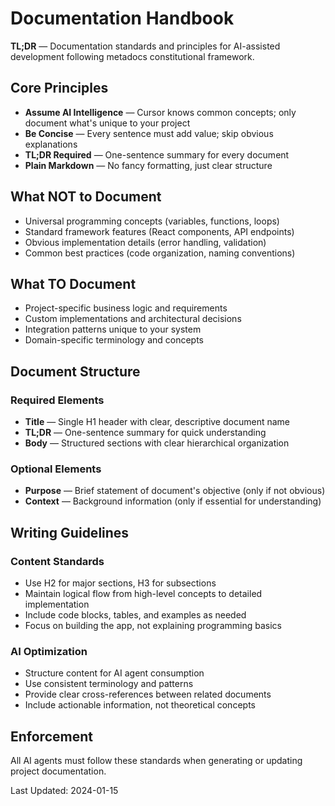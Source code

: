 # Documentation Handbook

**TL;DR** — Documentation standards and principles for AI-assisted development following metadocs constitutional framework.

## Core Principles

- **Assume AI Intelligence** — Cursor knows common concepts; only document what's unique to your project
- **Be Concise** — Every sentence must add value; skip obvious explanations
- **TL;DR Required** — One-sentence summary for every document
- **Plain Markdown** — No fancy formatting, just clear structure

## What NOT to Document

- Universal programming concepts (variables, functions, loops)
- Standard framework features (React components, API endpoints)
- Obvious implementation details (error handling, validation)
- Common best practices (code organization, naming conventions)

## What TO Document

- Project-specific business logic and requirements
- Custom implementations and architectural decisions
- Integration patterns unique to your system
- Domain-specific terminology and concepts

## Document Structure

### Required Elements
- **Title** — Single H1 header with clear, descriptive document name
- **TL;DR** — One-sentence summary for quick understanding
- **Body** — Structured sections with clear hierarchical organization

### Optional Elements
- **Purpose** — Brief statement of document's objective (only if not obvious)
- **Context** — Background information (only if essential for understanding)

## Writing Guidelines

### Content Standards
- Use H2 for major sections, H3 for subsections
- Maintain logical flow from high-level concepts to detailed implementation
- Include code blocks, tables, and examples as needed
- Focus on building the app, not explaining programming basics

### AI Optimization
- Structure content for AI agent consumption
- Use consistent terminology and patterns
- Provide clear cross-references between related documents
- Include actionable information, not theoretical concepts

## Enforcement

All AI agents must follow these standards when generating or updating project documentation.

Last Updated: 2024-01-15
